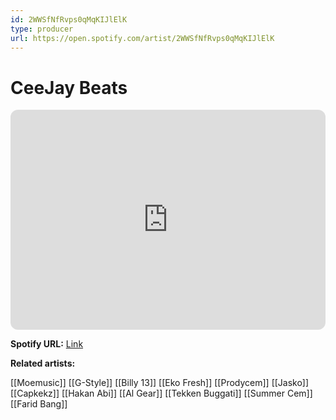 ```yaml
---
id: 2WWSfNfRvps0qMqKIJlElK
type: producer
url: https://open.spotify.com/artist/2WWSfNfRvps0qMqKIJlElK
---
```

# CeeJay Beats

<iframe style="border-radius:12px" src="https://open.spotify.com/embed/artist/2WWSfNfRvps0qMqKIJlElK" width="100%" height="352" frameBorder="0" allowfullscreen="" allow="autoplay; clipboard-write; encrypted-media; fullscreen; picture-in-picture" loading="lazy"></iframe>

**Spotify URL:** [Link](https://open.spotify.com/artist/2WWSfNfRvps0qMqKIJlElK)

**Related artists:**

[[Moemusic]]
[[G-Style]]
[[Billy 13]]
[[Eko Fresh]]
[[Prodycem]]
[[Jasko]]
[[Capkekz]]
[[Hakan Abi]]
[[Al Gear]]
[[Tekken Buggati]]
[[Summer Cem]]
[[Farid Bang]]
